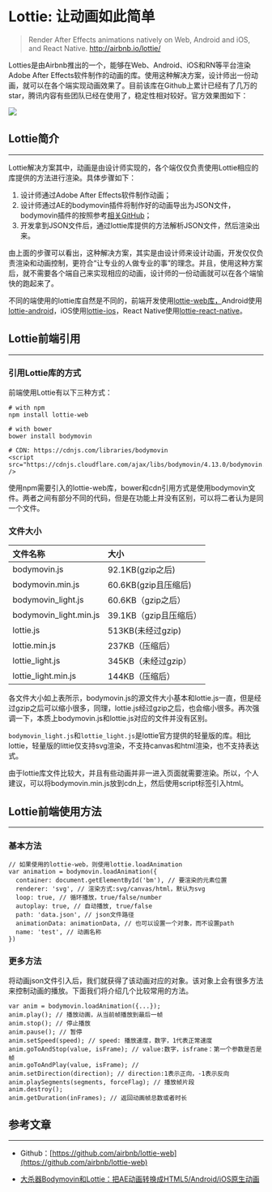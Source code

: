 # Lottie: 让动画如此简单

> Render After Effects animations natively on Web, Android and iOS, and React Native. http://airbnb.io/lottie/

Lotties是由Airbnb推出的一个，能够在Web、Android、iOS和RN等平台渲染Adobe After Effects软件制作的动画的库。使用这种解决方案，设计师出一份动画，就可以在各个端实现动画效果了。目前该库在Github上累计已经有了几万的star，腾讯内容有些团队已经在使用了，稳定性相对较好。官方效果图如下：

![](https://blog-10039692.file.myqcloud.com/1504855429015_184_1504855429322.gif)

## Lottie简介

---

Lottie解决方案其中，动画是由设计师实现的，各个端仅仅负责使用Lottie相应的库提供的方法进行渲染。具体步骤如下：

1. 设计师通过Adobe After Effects软件制作动画；
2. 设计师通过AE的bodymovin插件将制作好的动画导出为JSON文件，bodymovin插件的按照参考[相关GitHub](https://github.com/bigxixi/bodymovin)；
3. 开发拿到JSON文件后，通过lottie库提供的方法解析JSON文件，然后渲染出来。

由上面的步骤可以看出，这种解决方案，其实是由设计师来设计动画，开发仅仅负责渲染和动画控制，更符合“让专业的人做专业的事”的理念。并且，使用这种方案后，就不需要各个端自己来实现相应的动画，设计师的一份动画就可以在各个端愉快的跑起来了。

不同的端使用的lottie库自然是不同的，前端开发使用[lottie-web库，](https://github.com/airbnb/lottie-web)Android使用[lottie-android](https://github.com/airbnb/lottie-android)，iOS使用[lottie-ios](https://github.com/airbnb/lottie-ios)，React Native使用[lottie-react-native](https://github.com/airbnb/lottie-react-native)。

## Lottie前端引用

---

### 引用Lottie库的方式

前端使用Lottie有以下三种方式：

```
# with npm
npm install lottie-web

# with bower
bower install bodymovin

# CDN: https://cdnjs.com/libraries/bodymovin
<script src="https://cdnjs.cloudflare.com/ajax/libs/bodymovin/4.13.0/bodymovin.js" />
```

使用npm需要引入的lottie-web库，bower和cdn引用方式是使用bodymovin文件。两者之间有部分不同的代码，但是在功能上并没有区别，可以将二者认为是同一个文件。

### 文件大小

| 文件名称 | 大小 |
| :--- | :--- |
| bodymovin.js | 92.1KB\(gzip之后\) |
| bodymovin.min.js | 60.6KB\(gzip且压缩后\) |
| bodymovin\_light.js | 60.6KB（gzip之后） |
| bodymovin\_light.min.js | 39.1KB（gzip且压缩后） |
| lottie.js | 513KB\(未经过gzip\) |
| lottie.min.js | 237KB（压缩后） |
| lottie\_light.js | 345KB（未经过gzip） |
| lottie\_light.min.js | 144KB（压缩后） |

各文件大小如上表所示，bodymovin.js的源文件大小基本和lottie.js一直，但是经过gzip之后可以缩小很多，同理，lottie.js经过gzip之后，也会缩小很多。再次强调一下，本质上bodymovin.js和lottie.js对应的文件并没有区别。

`bodymovin_light.js`和`lottie_light.js`是lottie官方提供的轻量版的库。相比lottie，轻量版的littie仅支持svg渲染，不支持canvas和html渲染，也不支持表达式。

由于lottie库文件比较大，并且有些动画并非一进入页面就需要渲染。所以，个人建议，可以将bodymovin.min.js放到cdn上，然后使用script标签引入html。

## Lottie前端使用方法

---

### 基本方法

```
// 如果使用的lottie-web，则使用lottie.loadAnimation
var animation = bodymovin.loadAnimation({
  container: document.getElementById('bm'), // 要渲染的元素位置
  renderer: 'svg', // 渲染方式:svg/canvas/html，默认为svg
  loop: true, // 循环播放，true/false/number
  autoplay: true, // 自动播放, true/false
  path: 'data.json', // json文件路径
  animationData: animationData, // 也可以设置一个对象，而不设置path
  name: 'test', // 动画名称
})
```

### 更多方法

将动画json文件引入后，我们就获得了该动画对应的对象。该对象上会有很多方法来控制动画的播放。下面我们将介绍几个比较常用的方法。

```
var anim = bodymovin.loadAnimation({...});
anim.play(); // 播放动画，从当前帧播放到最后一帧
anim.stop(); // 停止播放
anim.pause(); // 暂停
anim.setSpeed(speed); // speed: 播放速度，数字，1代表正常速度
anim.goToAndStop(value, isFrame); // value:数字，isframe：第一个参数是否是帧
anim.goToAndPlay(value, isFrame); //
anim.setDirection(direction); // direction:1表示正向，-1表示反向
anim.playSegments(segments, forceFlag); // 播放帧片段
anim.destroy(); 
anim.getDuration(inFrames); // 返回动画帧总数或者时长
```

## 参考文章

---

* Github：[https://github.com/airbnb/lottie-web](https://github.com/airbnb/lottie-web)

* [大杀器Bodymovin和Lottie：把AE动画转换成HTML5/Android/iOS原生动画](https://zhuanlan.zhihu.com/p/26304609)



